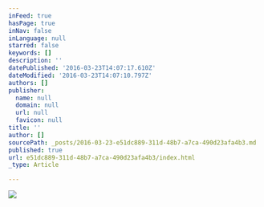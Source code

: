 ```yaml
---
inFeed: true
hasPage: true
inNav: false
inLanguage: null
starred: false
keywords: []
description: ''
datePublished: '2016-03-23T14:07:17.610Z'
dateModified: '2016-03-23T14:07:10.797Z'
authors: []
publisher:
  name: null
  domain: null
  url: null
  favicon: null
title: ''
author: []
sourcePath: _posts/2016-03-23-e51dc889-311d-48b7-a7ca-490d23afa4b3.md
published: true
url: e51dc889-311d-48b7-a7ca-490d23afa4b3/index.html
_type: Article

---
```

![](https://the-grid-user-content.s3-us-west-2.amazonaws.com/cbbb2e53-691f-48ee-acdb-ad6770f98860.jpg)